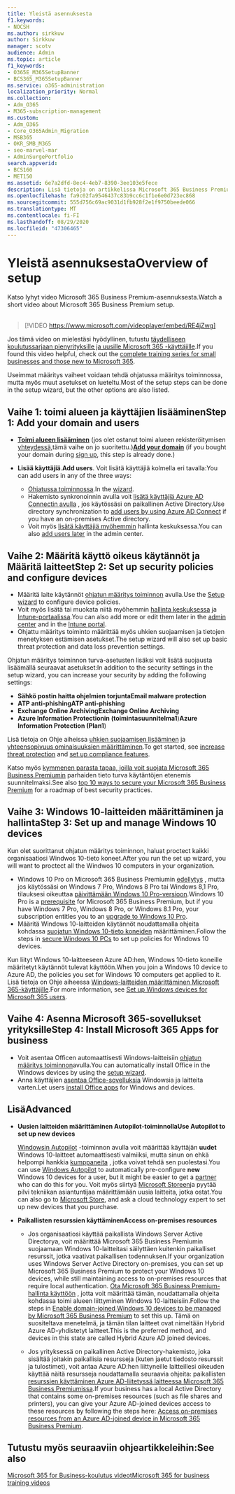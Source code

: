 ```yaml
---
title: Yleistä asennuksesta
f1.keywords:
- NOCSH
ms.author: sirkkuw
author: Sirkkuw
manager: scotv
audience: Admin
ms.topic: article
f1_keywords:
- O365E_M365SetupBanner
- BCS365_M365SetupBanner
ms.service: o365-administration
localization_priority: Normal
ms.collection:
- Adm_O365
- M365-subscription-management
ms.custom:
- Adm_O365
- Core_O365Admin_Migration
- MSB365
- OKR_SMB_M365
- seo-marvel-mar
- AdminSurgePortfolio
search.appverid:
- BCS160
- MET150
ms.assetid: 6e7a2dfd-8ec4-4eb7-8390-3ee103e5fece
description: Lisä tietoja on artikkelissa Microsoft 365 Business Premiumin määritys ohjeet, tila uksen tilaaminen, toimi alueen ja käyttäjien lisääminen, tieto turva käytäntöjen määrittäminen ja paljon muuta.
ms.openlocfilehash: fa9c02fa9546437c83b9cc6c1f1e6e0d723ec868
ms.sourcegitcommit: 555d756c69ac9031d1fb928f2e1f9750beede066
ms.translationtype: MT
ms.contentlocale: fi-FI
ms.lasthandoff: 08/29/2020
ms.locfileid: "47306465"
---
```

# <a name="overview-of-setup"></a><span data-ttu-id="7c51f-103">Yleistä asennuksesta</span><span class="sxs-lookup"><span data-stu-id="7c51f-103">Overview of setup</span></span>

<span data-ttu-id="7c51f-104">Katso lyhyt video Microsoft 365 Business Premium-asennuksesta.</span><span class="sxs-lookup"><span data-stu-id="7c51f-104">Watch a short video about Microsoft 365 Business Premium setup.</span></span><br><br>

> [!VIDEO https://www.microsoft.com/videoplayer/embed/RE4jZwg] 

<span data-ttu-id="7c51f-105">Jos tämä video on mielestäsi hyödyllinen, tutustu [täydelliseen koulutussarjaan pienyrityksille ja uusille Microsoft 365 -käyttäjille](https://support.microsoft.com/office/6ab4bbcd-79cf-4000-a0bd-d42ce4d12816).</span><span class="sxs-lookup"><span data-stu-id="7c51f-105">If you found this video helpful, check out the [complete training series for small businesses and those new to Microsoft 365](https://support.microsoft.com/office/6ab4bbcd-79cf-4000-a0bd-d42ce4d12816).</span></span>

<span data-ttu-id="7c51f-106">Useimmat määritys vaiheet voidaan tehdä ohjatussa määritys toiminnossa, mutta myös muut asetukset on lueteltu.</span><span class="sxs-lookup"><span data-stu-id="7c51f-106">Most of the setup steps can be done in the setup wizard, but the other options are also listed.</span></span>

## <a name="step-1-add-your-domain-and-users"></a><span data-ttu-id="7c51f-107">Vaihe 1: toimi alueen ja käyttäjien lisääminen</span><span class="sxs-lookup"><span data-stu-id="7c51f-107">Step 1: Add your domain and users</span></span>

   - <span data-ttu-id="7c51f-108">**[Toimi alueen lisääminen](set-up.md#add-your-domain-to-personalize-sign-in)** (jos olet ostanut toimi alueen rekisteröitymisen [yhteydessä,](sign-up.md)tämä vaihe on jo suoritettu.)</span><span class="sxs-lookup"><span data-stu-id="7c51f-108">**[Add your domain](set-up.md#add-your-domain-to-personalize-sign-in)** (if you bought your domain during [sign up](sign-up.md), this step is already done.)</span></span>

   - <span data-ttu-id="7c51f-109">**Lisää käyttäjiä**.</span><span class="sxs-lookup"><span data-stu-id="7c51f-109">**Add users**.</span></span> <span data-ttu-id="7c51f-110">Voit lisätä käyttäjiä kolmella eri tavalla:</span><span class="sxs-lookup"><span data-stu-id="7c51f-110">You can add users in any of the three ways:</span></span>
        - <span data-ttu-id="7c51f-111">[Ohjatussa toiminnossa](set-up.md#add-users-in-the-wizard).</span><span class="sxs-lookup"><span data-stu-id="7c51f-111">In the [wizard](set-up.md#add-users-in-the-wizard).</span></span>
        - <span data-ttu-id="7c51f-112">Hakemisto synkronoinnin avulla voit [lisätä käyttäjiä Azure AD Connectin avulla](https://docs.microsoft.com/microsoft-365/enterprise/set-up-directory-synchronization) , jos käytössäsi on paikallinen Active Directory.</span><span class="sxs-lookup"><span data-stu-id="7c51f-112">Use directory synchronization to [add users by using Azure AD Connect](https://docs.microsoft.com/microsoft-365/enterprise/set-up-directory-synchronization) if you have an on-premises Active directory.</span></span>
        - <span data-ttu-id="7c51f-113">Voit myös [lisätä käyttäjiä myöhemmin](add-users-m365b.md) hallinta keskuksessa.</span><span class="sxs-lookup"><span data-stu-id="7c51f-113">You can also [add users later](add-users-m365b.md) in the admin center.</span></span>
## <a name="step-2-set-up-security-policies-and-configure-devices"></a><span data-ttu-id="7c51f-114">Vaihe 2: Määritä käyttö oikeus käytännöt ja Määritä laitteet</span><span class="sxs-lookup"><span data-stu-id="7c51f-114">Step 2: Set up security policies and configure devices</span></span> 

  - <span data-ttu-id="7c51f-115">Määritä laite käytännöt [ohjatun määritys toiminnon](set-up.md#protect-your-organization) avulla.</span><span class="sxs-lookup"><span data-stu-id="7c51f-115">Use the [Setup wizard](set-up.md#protect-your-organization) to configure device policies.</span></span> 
  - <span data-ttu-id="7c51f-116">Voit myös lisätä tai muokata niitä myöhemmin [hallinta keskuksessa](view-policies-and-devices.md) ja [Intune-portaalissa](https://docs.microsoft.com/intune/tutorial-walkthrough-intune-portal).</span><span class="sxs-lookup"><span data-stu-id="7c51f-116">You can also add more or edit them later in the [admin center](view-policies-and-devices.md) and in the [Intune portal](https://docs.microsoft.com/intune/tutorial-walkthrough-intune-portal).</span></span>
  - <span data-ttu-id="7c51f-117">Ohjattu määritys toiminto määrittää myös uhkien suojaamisen ja tietojen menetyksen estämisen asetukset.</span><span class="sxs-lookup"><span data-stu-id="7c51f-117">The setup wizard will also set up basic threat protection and data loss prevention settings.</span></span>
  
  <span data-ttu-id="7c51f-118">Ohjatun määritys toiminnon turva-asetusten lisäksi voit lisätä suojausta lisäämällä seuraavat asetukset:</span><span class="sxs-lookup"><span data-stu-id="7c51f-118">In addition to the security settings in the setup wizard, you can increase your security by adding the following settings:</span></span>

- <span data-ttu-id="7c51f-119">**Sähkö postin haitta ohjelmien torjunta**</span><span class="sxs-lookup"><span data-stu-id="7c51f-119">**Email malware protection**</span></span>
- <span data-ttu-id="7c51f-120">**ATP anti-phishing**</span><span class="sxs-lookup"><span data-stu-id="7c51f-120">**ATP anti-phishing**</span></span>
- <span data-ttu-id="7c51f-121">**Exchange Online Archiving**</span><span class="sxs-lookup"><span data-stu-id="7c51f-121">**Exchange Online Archiving**</span></span>
- <span data-ttu-id="7c51f-122">**Azure Information Protectionin (toimintasuunnitelma1**)</span><span class="sxs-lookup"><span data-stu-id="7c51f-122">**Azure Information Protection (Plan1**)</span></span>

<span data-ttu-id="7c51f-123">Lisä tietoja on Ohje aiheissa [uhkien suojaamisen lisääminen](increase-threat-protection.md) ja [yhteensopivuus ominaisuuksien määrittäminen](set-up-compliance.md).</span><span class="sxs-lookup"><span data-stu-id="7c51f-123">To get started, see [increase threat protection](increase-threat-protection.md) and [set up compliance features](set-up-compliance.md).</span></span>

<span data-ttu-id="7c51f-124">Katso myös [kymmenen parasta tapaa, joilla voit suojata Microsoft 365 Business Premiumin](https://docs.microsoft.com/office365/admin/security-and-compliance/secure-your-business-data) parhaiden tieto turva käytäntöjen etenemis suunnitelmaksi.</span><span class="sxs-lookup"><span data-stu-id="7c51f-124">See also [top 10 ways to secure your Microsoft 365 Business Premium](https://docs.microsoft.com/office365/admin/security-and-compliance/secure-your-business-data) for a roadmap of best security practices.</span></span>

## <a name="step-3-set-up-and-manage-windows-10-devices"></a><span data-ttu-id="7c51f-125">Vaihe 3: Windows 10-laitteiden määrittäminen ja hallinta</span><span class="sxs-lookup"><span data-stu-id="7c51f-125">Step 3: Set up and manage Windows 10 devices</span></span>

<span data-ttu-id="7c51f-126">Kun olet suorittanut ohjatun määritys toiminnon, haluat proctect kaikki organisaatiosi Windwos 10-tieto koneet.</span><span class="sxs-lookup"><span data-stu-id="7c51f-126">After you run the set up wizard, you will want to proctect all the Windwos 10 computers in your organization.</span></span>
  
- <span data-ttu-id="7c51f-127">Windows 10 Pro on Microsoft 365 Business Premiumin [edellytys](pre-requisites-for-data-protection.md) , mutta jos käytössäsi on Windows 7 Pro, Windows 8 Pro tai Windows 8,1 Pro, tilauksesi oikeuttaa [päivittämään Windows 10 Pro-versioon](https://docs.microsoft.com/microsoft-365/business/upgrade-to-windows-pro-creators-update).</span><span class="sxs-lookup"><span data-stu-id="7c51f-127">Windows 10 Pro is a [prerequisite](pre-requisites-for-data-protection.md) for Microsoft 365 Business Premium, but if you have Windows 7 Pro, Windows 8 Pro, or Windows 8.1 Pro, your subscription entitles you to an [upgrade to  Windows 10 Pro](https://docs.microsoft.com/microsoft-365/business/upgrade-to-windows-pro-creators-update).</span></span>
- <span data-ttu-id="7c51f-128">Määritä Windows 10-laitteiden käytännöt noudattamalla ohjeita kohdassa [suojatun Windows 10-tieto koneiden](secure-win-10-pcs.md) määrittäminen.</span><span class="sxs-lookup"><span data-stu-id="7c51f-128">Follow the steps in [secure Windows 10 PCs](secure-win-10-pcs.md) to set up policies for Windows 10 devices.</span></span>

<span data-ttu-id="7c51f-129">Kun liityt Windows 10-laitteeseen Azure AD:hen, Windows 10-tieto koneille määritetyt käytännöt tulevat käyttöön.</span><span class="sxs-lookup"><span data-stu-id="7c51f-129">When you join a Windows 10 device to Azure AD, the policies you set for Windows 10 computers get applied to it.</span></span> <span data-ttu-id="7c51f-130">Lisä tietoja on Ohje aiheessa [Windows-laitteiden määrittäminen Microsoft 365-käyttäjille](set-up-windows-devices.md).</span><span class="sxs-lookup"><span data-stu-id="7c51f-130">For more information, see [Set up Windows devices for Microsoft 365 users](set-up-windows-devices.md).</span></span>

## <a name="step-4-install-microsoft-365-apps-for-business"></a><span data-ttu-id="7c51f-131">Vaihe 4: Asenna Microsoft 365-sovellukset yrityksille</span><span class="sxs-lookup"><span data-stu-id="7c51f-131">Step 4: Install Microsoft 365 Apps for business</span></span>
- <span data-ttu-id="7c51f-132">Voit asentaa Officen automaattisesti Windows-laitteisiin [ohjatun määritys toiminnon](set-up.md#deploy-office-365-client-apps)avulla.</span><span class="sxs-lookup"><span data-stu-id="7c51f-132">You can automatically install Office in the Windows devices by using the [setup wizard](set-up.md#deploy-office-365-client-apps).</span></span>
- <span data-ttu-id="7c51f-133">Anna käyttäjien [asentaa Office-sovelluksia](https://docs.microsoft.com/office365/admin/setup/install-applications) Windowsia ja laitteita varten.</span><span class="sxs-lookup"><span data-stu-id="7c51f-133">Let users [install Office apps](https://docs.microsoft.com/office365/admin/setup/install-applications) for Windows and devices.</span></span>
     
## <a name="advanced"></a><span data-ttu-id="7c51f-134">Lisä</span><span class="sxs-lookup"><span data-stu-id="7c51f-134">Advanced</span></span>
- <span data-ttu-id="7c51f-135">**Uusien laitteiden määrittäminen Autopilot-toiminnolla**</span><span class="sxs-lookup"><span data-stu-id="7c51f-135">**Use Autopilot to set up new devices**</span></span>
            
     <span data-ttu-id="7c51f-136">[Windowsin Autopilot](add-autopilot-devices-and-profile.md) -toiminnon avulla voit määrittää käyttäjän **uudet** Windows 10-laitteet automaattisesti valmiiksi, mutta sinun on ehkä helpompi hankkia [kumppaneita](https://www.microsoft.com/solution-providers/search) , jotka voivat tehdä sen puolestasi.</span><span class="sxs-lookup"><span data-stu-id="7c51f-136">You can use [Windows Autopilot](add-autopilot-devices-and-profile.md) to automatically pre-configure **new** Windows 10 devices for a user, but it might be easier to get a [partner](https://www.microsoft.com/solution-providers/search) who can do this for you.</span></span> <span data-ttu-id="7c51f-137">Voit myös siirtyä [Microsoft Storeen](https://go.microsoft.com/fwlink/?linkid=874598)ja pyytää pilvi tekniikan asiantuntijaa määrittämään uusia laitteita, jotka ostat.</span><span class="sxs-lookup"><span data-stu-id="7c51f-137">You can also go to [Microsoft Store](https://go.microsoft.com/fwlink/?linkid=874598), and ask a cloud technology expert to set up new devices that you purchase.</span></span>

- <span data-ttu-id="7c51f-138">**Paikallisten resurssien käyttäminen**</span><span class="sxs-lookup"><span data-stu-id="7c51f-138">**Access on-premises resources**</span></span>

     - <span data-ttu-id="7c51f-139">Jos organisaatiosi käyttää paikallista Windows Server Active Directorya, voit määrittää Microsoft 365 Business Premiumin suojaamaan Windows 10-laitteitasi säilyttäen kuitenkin paikalliset resurssit, jotka vaativat paikallisen todennuksen.</span><span class="sxs-lookup"><span data-stu-id="7c51f-139">If your organization uses Windows Server Active Directory on-premises, you can set up Microsoft 365 Business Premium to protect your Windows 10 devices, while still maintaining access to on-premises resources that require local authentication.</span></span> <span data-ttu-id="7c51f-140">[Ota Microsoft 365 Business Premium-hallinta käyttöön](manage-windows-devices.md) , jotta voit määrittää tämän, noudattamalla ohjeita kohdassa toimi alueen liittyminen Windows 10-laitteisiin.</span><span class="sxs-lookup"><span data-stu-id="7c51f-140">Follow the steps in [Enable domain-joined Windows 10 devices to be managed by Microsoft 365 Business Premium](manage-windows-devices.md) to set this up.</span></span> <span data-ttu-id="7c51f-141">Tämä on suositeltava menetelmä, ja tämän tilan laitteet ovat nimeltään Hybrid Azure AD-yhdistetyt laitteet.</span><span class="sxs-lookup"><span data-stu-id="7c51f-141">This is the preferred method, and devices in this state are called Hybrid Azure AD joined devices.</span></span>

    - <span data-ttu-id="7c51f-142">Jos yrityksessä on paikallinen Active Directory-hakemisto, joka sisältää joitakin paikallisia resursseja (kuten jaetut tiedosto resurssit ja tulostimet), voit antaa Azure AD:hen liittyneille laitteillesi oikeuden käyttää näitä resursseja noudattamalla seuraavia ohjeita: paikallisten [resurssien käyttäminen Azure AD-liitetyssä laitteessa Microsoft 365 Business Premiumissa](access-resources.md).</span><span class="sxs-lookup"><span data-stu-id="7c51f-142">If your business has a local Active Directory that contains some on-premises resources (such as file shares and printers), you can give your Azure AD-joined devices access to these resources by following the steps here: [Access on-premises resources from an Azure AD-joined device in Microsoft 365 Business Premium](access-resources.md).</span></span>

## <a name="see-also"></a><span data-ttu-id="7c51f-143">Tutustu myös seuraaviin ohjeartikkeleihin:</span><span class="sxs-lookup"><span data-stu-id="7c51f-143">See also</span></span>

[<span data-ttu-id="7c51f-144">Microsoft 365 for Business-koulutus videot</span><span class="sxs-lookup"><span data-stu-id="7c51f-144">Microsoft 365 for business training videos</span></span>](https://support.microsoft.com/office/6ab4bbcd-79cf-4000-a0bd-d42ce4d12816)
